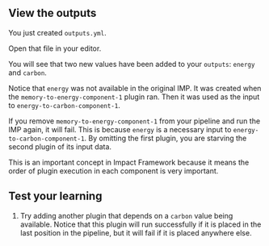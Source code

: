 ## View the outputs

You just created `outputs.yml`. 

Open that file in your editor.

You will see that two new values have been added to your `outputs`: `energy` and `carbon`.

Notice that `energy` was not available in the original IMP. It was created when the `memory-to-energy-component-1` plugin ran. Then it was used as the input to `energy-to-carbon-component-1`.

If you remove `memory-to-energy-component-1` from your pipeline and run the IMP again, it will fail. This is because `energy` is a necessary input to `energy-to-carbon-component-1`. By omitting the first plugin, you are starving the second plugin of its input data.

This is an important concept in Impact Framework because it means the order of plugin execution in each component is very important.

## Test your learning

1) Try adding another plugin that depends on a `carbon` value being available. Notice that this plugin will run successfully if it is placed in the last position in the pipeline, but it will fail if it is placed anywhere else.
